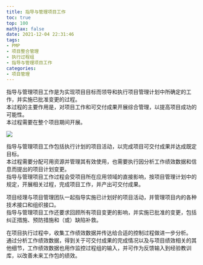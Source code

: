 ```yaml
---
title: 指导与管理项目工作
toc: true
top: 100
mathjax: false
date: 2021-12-04 22:31:46
tags:
- PMP
- 项目整合管理
- 执行过程组
- 指导与管理项目工作
categories:
- 项目管理
---
```

指导与管理项目工作是为实现项目目标而领导和执行项目管理计划中所确定的工作，并实施已批准变更的过程。  
本过程的主要作用是，对项目工作和可交付成果开展综合管理，以提高项目成功的可能性。  
本过程需要在整个项目期间开展。  

<img src="https://ddabb.github.io/photos/pmpimages/数据流向图/4.3指导与管理项目工作.png"/>  

指导与管理项目工作包括执行计划的项目活动，以完成项目可交付成果并达成既定目标。  
本过程需要分配可用资源并管理其有效使用，也需要执行因分析工作绩效数据和信息而提出的项目计划变更。  
指导与管理项目工作过程会受项目所在应用领域的直接影响，按项目管理计划中的规定，开展相关过程，完成项目工作，并产出可交付成果。  

项目经理与项目管理团队一起指导实施已计划好的项目活动，并管理项目内的各种技术接口和组织接口。  
指导与管理项目工作还要求回顾所有项目变更的影响，并实施已批准的变更，包括纠正措施、预防措施和（或）缺陷补救。  

在项目执行过程中，收集工作绩效数据并传达给合适的控制过程做进一步分析。  
通过分析工作绩效数据，得到关于可交付成果的完成情况以及与项目绩效相关的其他细节，工作绩效数据也用作监控过程组的输入，并可作为反馈输入到经验教训库，以改善未来工作包的绩效。

